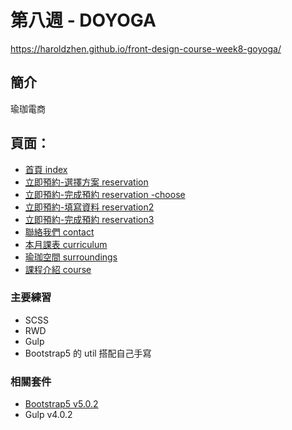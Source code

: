 # 第八週 - DOYOGA

https://haroldzhen.github.io/front-design-course-week8-goyoga/
## 簡介
瑜珈電商
## 頁面：
- [首頁 index](http://localhost:8080/)
- [立即預約-選擇方案 reservation](http://localhost:8080/reservation.html)
- [立即預約-完成預約 reservation -choose](http://localhost:8080/reservation-choose.html)
- [立即預約-填寫資料 reservation2](http://localhost:8080/reservation2.html)
- [立即預約-完成預約 reservation3](http://localhost:8080/reservation3.html)
- [聯絡我們 contact](http://localhost:8080/contact.html)
- [本月課表 curriculum](http://localhost:8080/curriculum.html)
- [瑜珈空間 surroundings](http://localhost:8080/surroundings.html)
- [課程介紹 course](http://localhost:8080/course.html)


### 主要練習
+ SCSS
+ RWD
+ Gulp
+ Bootstrap5 的 util 搭配自己手寫

### 相關套件
- [Bootstrap5 v5.0.2](https://getbootstrap.com/)
- Gulp v4.0.2